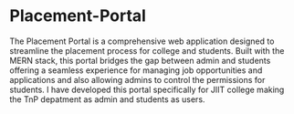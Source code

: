 # Placement-Portal

The Placement Portal is a comprehensive web application designed to streamline the placement process for college and students. Built with the MERN stack, this portal bridges the gap between admin and students offering a seamless experience for managing job opportunities and applications and also allowing admins to control the permissions for students. I have developed this portal specifically for JIIT college making the TnP depatment as admin and students as users.

